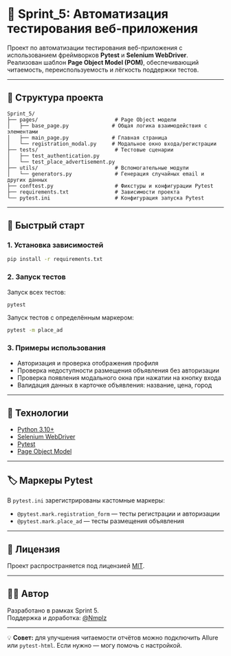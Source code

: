 # 🧪 Sprint_5: Автоматизация тестирования веб-приложения

Проект по автоматизации тестирования веб-приложения с использованием фреймворков **Pytest** и **Selenium WebDriver**.  
Реализован шаблон **Page Object Model (POM)**, обеспечивающий читаемость, переиспользуемость и лёгкость поддержки тестов.

---

## 📁 Структура проекта

```
Sprint_5/
├── pages/                         # Page Object модели
│   ├── base_page.py              # Общая логика взаимодействия с элементами
│   ├── main_page.py              # Главная страница
│   └── registration_modal.py     # Модальное окно входа/регистрации
├── tests/                         # Тестовые сценарии
│   ├── test_authentication.py
│   └── test_place_advertisement.py
├── utils/                         # Вспомогательные модули
│   └── generators.py              # Генерация случайных email и других данных
├── conftest.py                    # Фикстуры и конфигурации Pytest
├── requirements.txt               # Зависимости проекта
└── pytest.ini                     # Конфигурация запуска Pytest
```

---

## 🚀 Быстрый старт

### 1. Установка зависимостей

```bash
pip install -r requirements.txt
```

### 2. Запуск тестов

Запуск всех тестов:

```bash
pytest
```

Запуск тестов с определённым маркером:

```bash
pytest -m place_ad
```

### 3. Примеры использования

- Авторизация и проверка отображения профиля
- Проверка недоступности размещения объявления без авторизации
- Проверка появления модального окна при нажатии на кнопку входа
- Валидация данных в карточке объявления: название, цена, город

---

## 🧰 Технологии

- [Python 3.10+](https://www.python.org/)
- [Selenium WebDriver](https://www.selenium.dev/)
- [Pytest](https://docs.pytest.org/en/latest/)
- [Page Object Model](https://martinfowler.com/bliki/PageObject.html)

---

## 🏷 Маркеры Pytest

В `pytest.ini` зарегистрированы кастомные маркеры:

- `@pytest.mark.registration_form` — тесты регистрации и авторизации
- `@pytest.mark.place_ad` — тесты размещения объявления

---

## 📄 Лицензия

Проект распространяется под лицензией [MIT](LICENSE).

---

## 👨‍💻 Автор

Разработано в рамках Sprint 5.  
Поддержка и доработка: [@Nmplz](https://github.com/Nmplz)

---

💡 **Совет:** для улучшения читаемости отчётов можно подключить Allure или `pytest-html`. Если нужно — могу помочь с настройкой.
